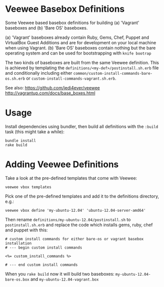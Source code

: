 
# Veewee Basebox Definitions

Some Veewee based basebox definitions for building (a) 'Vagrant' baseboxes and (b) 'Bare OS' baseboxes.

(a) 'Vagrant' baseboxes already contain Ruby, Gems, Chef, Puppet and VirtualBox Guest Additions and are for development on your local machine when using Vagrant.
(b) 'Bare OS' baseboxes contain nothing but the bare operating system and can be used for bootstrapping with `knife bootrap`

The two kinds of baseboxes are built from the same Veewee definition. This is achieved by templating the `definitions/<my-def>/postinstall.sh.erb` file and conditionally including either `common/custom-install-commands-bare-os.sh.erb` or `custom-install-commands-vagrant.sh.erb`.

See also:
https://github.com/jedi4ever/veewee
http://vagrantup.com/docs/base_boxes.html

# Usage

Install dependencies using bundler, then build all definitions with the `:build` task (this might take a while):

```
bundle install
rake build
```
 
# Adding Veewee Definitions

Take a look at the pre-defined templates that come with Veewee:

```
veewee vbox templates
```

Pick one of the pre-defined templates and add it to the definitions directory, e.g.:

```
veewee vbox define 'my-ubuntu-12.04' 'ubuntu-12.04-server-amd64'
```

Then rename `definitions/my-ubuntu-12.04/postinstall.sh` to `postinstall.sh.erb` and replace the code which installs gems, ruby, chef and puppet with this:

```
# custom install commands for either bare-os or vagrant basebox installation
# --- begin custom install commands

<%= custom_install_commands %>	

# --- end custom install commands
``` 

When you `rake build` now it will build two baseboxes: `my-ubuntu-12.04-bare-os.box` and `my-ubuntu-12.04-vagrant.box`



